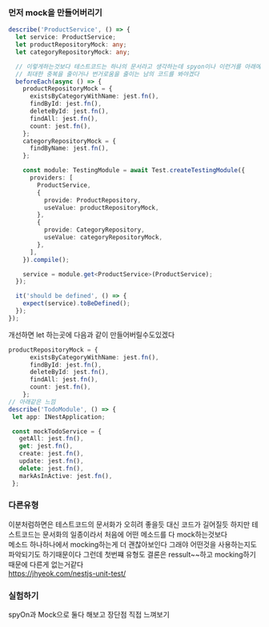 ### 먼저 mock을 만들어버리기
```ts
describe('ProductService', () => {
  let service: ProductService;
  let productRepositoryMock: any;
  let categoryRepositoryMock: any;

  // 이렇게하는것보다 테스트코드는 하나의 문서라고 생각하는데 spyon이나 이런거를 아래에서 하는것도 괜찮다고 나는 생각한다
  // 최대한 중복을 줄이거나 번거로움을 줄이는 남의 코드를 봐야겠다
  beforeEach(async () => {
    productRepositoryMock = {
      existsByCategoryWithName: jest.fn(),
      findById: jest.fn(),
      deleteById: jest.fn(),
      findAll: jest.fn(),
      count: jest.fn(),
    };
    categoryRepositoryMock = {
      findByName: jest.fn(),
    };

    const module: TestingModule = await Test.createTestingModule({
      providers: [
        ProductService,
        {
          provide: ProductRepository,
          useValue: productRepositoryMock,
        },
        {
          provide: CategoryRepository,
          useValue: categoryRepositoryMock,
        },
      ],
    }).compile();

    service = module.get<ProductService>(ProductService);
  });

  it('should be defined', () => {
    expect(service).toBeDefined();
  });
});
```
개선하면 let 하는곳에 다음과 같이 만들어버릴수도있겠다
```ts
productRepositoryMock = {
      existsByCategoryWithName: jest.fn(),
      findById: jest.fn(),
      deleteById: jest.fn(),
      findAll: jest.fn(),
      count: jest.fn(),
    };
// 아래같은 느낌
describe('TodoModule', () => {
 let app: INestApplication;

 const mockTodoService = {
   getAll: jest.fn(),
   get: jest.fn(),
   create: jest.fn(),
   update: jest.fn(),
   delete: jest.fn(),
   markAsInActive: jest.fn(),
 };

```

### 다른유형 
이분처럼하면은 테스트코드의 문서화가 오히려 좋을듯 대신 코드가 길어질듯 하지만 테스트코드는 문서화의 일종이라서 처음에 어떤 메소드를 다 mock하는것보다 <br>
메소드 하나하나에서 mocking하는게 더 괜찮아보인다 그래야 어떤것을 사용하는지도 파악되기도 하기때문이다 그런데 첫번쨰 유형도 결론은 ressult~~하고 mocking하기때문에 다른게 없는거같다 <br>
<https://jhyeok.com/nestjs-unit-test/>


### 실험하기
spyOn과 Mock으로 둘다 해보고 장단점 직접 느껴보기
